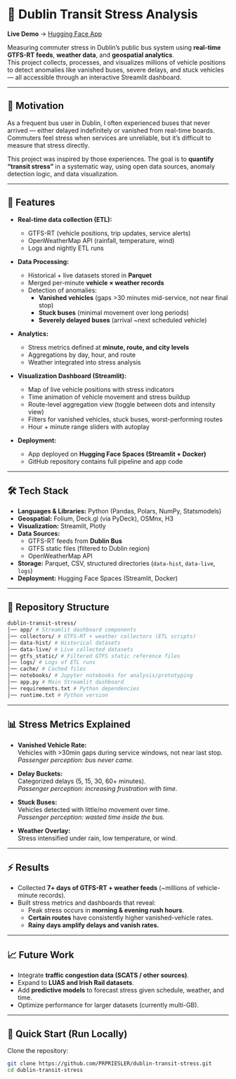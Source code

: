 # 🚌 Dublin Transit Stress Analysis

**Live Demo** → [Hugging Face App](https://akii0-dublin-stress-analysis.hf.space/)

Measuring commuter stress in Dublin’s public bus system using **real-time GTFS-RT feeds**, **weather data**, and **geospatial analytics**.  
This project collects, processes, and visualizes millions of vehicle positions to detect anomalies like vanished buses, severe delays, and stuck vehicles — all accessible through an interactive Streamlit dashboard.

---

## 📌 Motivation

As a frequent bus user in Dublin, I often experienced buses that never arrived — either delayed indefinitely or vanished from real-time boards. Commuters feel stress when services are unreliable, but it’s difficult to measure that stress directly.

This project was inspired by those experiences. The goal is to **quantify “transit stress”** in a systematic way, using open data sources, anomaly detection logic, and data visualization.

---

## 🚀 Features

- **Real-time data collection (ETL):**

  - GTFS-RT (vehicle positions, trip updates, service alerts)
  - OpenWeatherMap API (rainfall, temperature, wind)
  - Logs and nightly ETL runs

- **Data Processing:**

  - Historical + live datasets stored in **Parquet**
  - Merged per-minute **vehicle × weather records**
  - Detection of anomalies:
    - **Vanished vehicles** (gaps >30 minutes mid-service, not near final stop)
    - **Stuck buses** (minimal movement over long periods)
    - **Severely delayed buses** (arrival ~next scheduled vehicle)

- **Analytics:**

  - Stress metrics defined at **minute, route, and city levels**
  - Aggregations by day, hour, and route
  - Weather integrated into stress analysis

- **Visualization Dashboard (Streamlit):**

  - Map of live vehicle positions with stress indicators
  - Time animation of vehicle movement and stress buildup
  - Route-level aggregation view (toggle between dots and intensity view)
  - Filters for vanished vehicles, stuck buses, worst-performing routes
  - Hour + minute range sliders with autoplay

- **Deployment:**
  - App deployed on **Hugging Face Spaces (Streamlit + Docker)**
  - GitHub repository contains full pipeline and app code

---

## 🛠️ Tech Stack

- **Languages & Libraries:** Python (Pandas, Polars, NumPy, Statsmodels)
- **Geospatial:** Folium, Deck.gl (via PyDeck), OSMnx, H3
- **Visualization:** Streamlit, Plotly
- **Data Sources:**
  - GTFS-RT feeds from **Dublin Bus**
  - GTFS static files (filtered to Dublin region)
  - OpenWeatherMap API
- **Storage:** Parquet, CSV, structured directories (`data-hist`, `data-live`, `logs`)
- **Deployment:** Hugging Face Spaces (Streamlit, Docker)

---

## 📂 Repository Structure

```bash
dublin-transit-stress/
│── app/ # Streamlit dashboard components
│── collectors/ # GTFS-RT + weather collectors (ETL scripts)
│── data-hist/ # Historical datasets
│── data-live/ # Live collected datasets
│── gtfs_static/ # Filtered GTFS static reference files
│── logs/ # Logs of ETL runs
│── cache/ # Cached files
│── notebooks/ # Jupyter notebooks for analysis/prototyping
│── app.py # Main Streamlit dashboard
│── requirements.txt # Python dependencies
│── runtime.txt # Python version
```

---

## 📊 Stress Metrics Explained

- **Vanished Vehicle Rate:**  
  Vehicles with >30min gaps during service windows, not near last stop.  
  _Passenger perception: bus never came._

- **Delay Buckets:**  
  Categorized delays (5, 15, 30, 60+ minutes).  
  _Passenger perception: increasing frustration with time._

- **Stuck Buses:**  
  Vehicles detected with little/no movement over time.  
  _Passenger perception: wasted time inside the bus._

- **Weather Overlay:**  
  Stress intensified under rain, low temperature, or wind.

---

## ⚡ Results

- Collected **7+ days of GTFS-RT + weather feeds** (~millions of vehicle-minute records).
- Built stress metrics and dashboards that reveal:
  - Peak stress occurs in **morning & evening rush hours**.
  - **Certain routes** have consistently higher vanished-vehicle rates.
  - **Rainy days amplify delays and vanish rates.**

---

## 📈 Future Work

- Integrate **traffic congestion data (SCATS / other sources)**.
- Expand to **LUAS and Irish Rail datasets**.
- Add **predictive models** to forecast stress given schedule, weather, and time.
- Optimize performance for larger datasets (currently multi-GB).

---

## 🚀 Quick Start (Run Locally)

Clone the repository:

```bash
git clone https://github.com/PRPRIESLER/dublin-transit-stress.git
cd dublin-transit-stress
```
